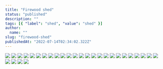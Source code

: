 ```yaml
---
title: "Firewood shed"
status: "published"
description: ""
tags: [{ "label": "shed", "value": "shed" }]
author:
  name: ""
slug: "firewood-shed"
publishedAt: "2022-07-14T02:34:02.322Z"
---
```


![](/images/20240204_142645.jpg)
![](/images/20240215_193932.jpg)
![](/images/20240218_200332.jpg)
![](/images/20240218_204044.jpg)
![](/images/20240220_203956.jpg)
![](/images/20240222_202838.jpg)
![](/images/20240223_201130.jpg)
![](/images/20240224_160825.jpg)
![](/images/20240225_114307.jpg)
![](/images/20240227_200714.jpg)
![](/images/20240211_203231.jpg)
![](/images/20240218_200330.jpg)
![](/images/20240218_204039.jpg)
![](/images/20240219_204203.jpg)
![](/images/20240222_192940.jpg)
![](/images/20240222_202839.jpg)
![](/images/20240223_201136.jpg)
![](/images/20240224_213153.jpg)
![](/images/20240226_203242.jpg)
![](/images/20240227_200740-MyM)
![](/images/20240215_193924.jpg)
![](/images/20240218_200331.jpg)
![](/images/20240218_204040.jpg)
![](/images/20240219_204216.jpg)
![](/images/20240222_192941-c0M)
![](/images/20240223_201129.jpg)
![](/images/20240224_160821.jpg)
![](/images/20240225_114259.jpg)
![](/images/20240227_200708-E1N)
